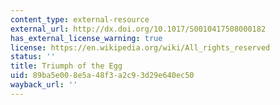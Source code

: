 ```yaml
---
content_type: external-resource
external_url: http://dx.doi.org/10.1017/S0010417508000182
has_external_license_warning: true
license: https://en.wikipedia.org/wiki/All_rights_reserved
status: ''
title: Triumph of the Egg
uid: 89ba5e00-8e5a-48f3-a2c9-3d29e640ec50
wayback_url: ''
---
```

